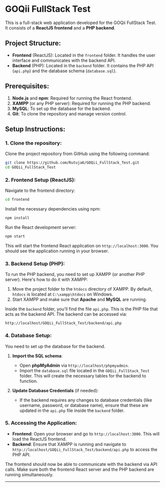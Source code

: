 

# GOQii FullStack Test

This is a full-stack web application developed for the GOQii FullStack Test. It consists of a **ReactJS frontend** and a **PHP backend**.

## Project Structure:
- **Frontend** (ReactJS): Located in the `frontend` folder. It handles the user interface and communicates with the backend API.
- **Backend** (PHP): Located in the `backend` folder. It contains the PHP API (`api.php`) and the database schema (`database.sql`).
  
## Prerequisites:
1. **Node.js** and **npm**: Required for running the React frontend.
2. **XAMPP** (or any PHP server): Required for running the PHP backend.
3. **MySQL**: To set up the database for the backend.
4. **Git**: To clone the repository and manage version control.

## Setup Instructions:

### 1. Clone the repository:
Clone the project repository from GitHub using the following command:
```bash
git clone https://github.com/Rutuja6/GOQii_FullStack_Test.git
cd GOQii_FullStack_Test
```

### 2. Frontend Setup (ReactJS):
Navigate to the frontend directory:
```bash
cd frontend
```
Install the necessary dependencies using npm:
```bash
npm install
```
Run the React development server:
```bash
npm start
```
This will start the frontend React application on `http://localhost:3000`. You should see the application running in your browser.

### 3. Backend Setup (PHP):
To run the PHP backend, you need to set up XAMPP (or another PHP server). Here's how to do it with XAMPP:

1. Move the project folder to the `htdocs` directory of XAMPP. By default, `htdocs` is located at `C:\xampp\htdocs` on Windows.
2. Start XAMPP and make sure that **Apache** and **MySQL** are running.

Inside the `backend` folder, you'll find the file `api.php`. This is the PHP file that acts as the backend API. The backend can be accessed via:
```
http://localhost/GOQii_FullStack_Test/backend/api.php
```

### 4. Database Setup:
You need to set up the database for the backend.

1. **Import the SQL schema**:
   - Open **phpMyAdmin** via `http://localhost/phpmyadmin`.
   - Import the `database.sql` file located in the `GOQii_FullStack_Test` folder. This will create the necessary tables for the backend to function.

2. **Update Database Credentials** (if needed):
   - If the backend requires any changes to database credentials (like username, password, or database name), ensure that these are updated in the `api.php` file inside the `backend` folder.

### 5. Accessing the Application:
- **Frontend**: Open your browser and go to `http://localhost:3000`. This will load the ReactJS frontend.
- **Backend**: Ensure that XAMPP is running and navigate to `http://localhost/GOQii_FullStack_Test/backend/api.php` to access the PHP API.

The frontend should now be able to communicate with the backend via API calls. Make sure both the frontend React server and the PHP backend are running simultaneously.

---
